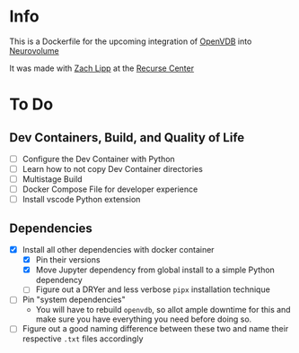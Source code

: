 # Info
This is a Dockerfile for the upcoming integration of [OpenVDB](https://www.openvdb.org/) into [Neurovolume](https://github.com/joachimbbp/neurovolume)

It was made with [Zach Lipp](https://github.com/zachlipp) at the [Recurse Center](https://www.recurse.com/)

# To Do
## Dev Containers, Build, and Quality of Life 
- [ ] Configure the Dev Container with Python
- [ ] Learn how to not copy Dev Container directories
- [ ] Multistage Build
- [ ] Docker Compose File for developer experience
- [ ] Install vscode Python extension
## Dependencies
- [x] Install all other dependencies with docker container
    - [x] Pin their versions
    - [x] Move Jupyter dependency from global install to a simple Python dependency
    - [ ] Figure out a DRYer and less verbose `pipx` installation technique
- [ ] Pin "system dependencies"
    - You will have to rebuild `openvdb`, so allot ample downtime for this and make sure you have everything you need before doing so.
- [ ] Figure out a good naming difference between these two and name their respective `.txt` files accordingly
